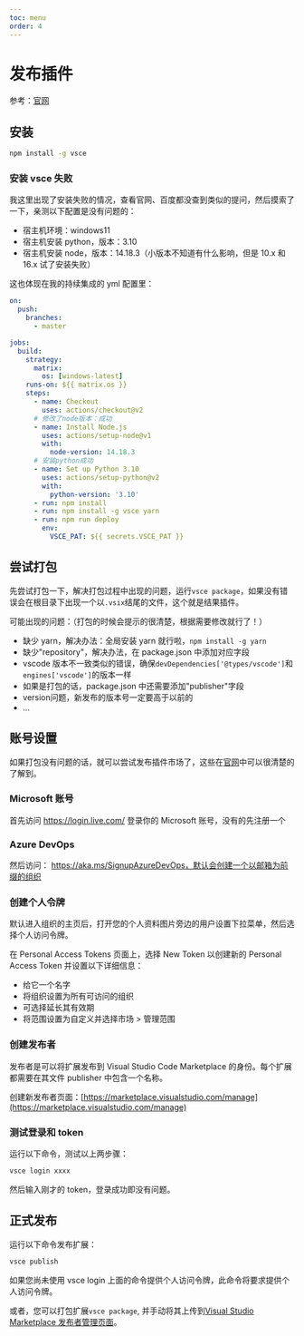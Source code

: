 ```yaml
---
toc: menu
order: 4
---
```


# 发布插件

参考：[官网](https://code.visualstudio.com/api/working-with-extensions/publishing-extension)

## 安装

```bash
npm install -g vsce
```

### 安装 vsce 失败

我这里出现了安装失败的情况，查看官网、百度都没查到类似的提问，然后摸索了一下，亲测以下配置是没有问题的：

- 宿主机环境：windows11
- 宿主机安装 python，版本：3.10
- 宿主机安装 node，版本：14.18.3（小版本不知道有什么影响，但是 10.x 和 16.x 试了安装失败）

这也体现在我的持续集成的 yml 配置里：

```yml
on:
  push:
    branches:
      - master

jobs:
  build:
    strategy:
      matrix:
        os: [windows-latest]
    runs-on: ${{ matrix.os }}
    steps:
      - name: Checkout
        uses: actions/checkout@v2
      # 修改了node版本：成功
      - name: Install Node.js
        uses: actions/setup-node@v1
        with:
          node-version: 14.18.3
      # 安装python成功
      - name: Set up Python 3.10
        uses: actions/setup-python@v2
        with:
          python-version: '3.10'
      - run: npm install
      - run: npm install -g vsce yarn
      - run: npm run deploy
        env:
          VSCE_PAT: ${{ secrets.VSCE_PAT }}
```

## 尝试打包

先尝试打包一下，解决打包过程中出现的问题，运行`vsce package`，如果没有错误会在根目录下出现一个以`.vsix`结尾的文件，这个就是结果插件。

可能出现的问题：（打包的时候会提示的很清楚，根据需要修改就行了！）

- 缺少 yarn，解决办法：全局安装 yarn 就行啦，`npm install -g yarn`
- 缺少"repository"，解决办法，在 package.json 中添加对应字段
- vscode 版本不一致类似的错误，确保`devDependencies['@types/vscode']`和`engines['vscode']`的版本一样
- 如果是打包的话，package.json 中还需要添加"publisher"字段
- version问题，新发布的版本号一定要高于以前的
- ...

## 账号设置

如果打包没有问题的话，就可以尝试发布插件市场了，这些在[官网](https://code.visualstudio.com/api/working-with-extensions/publishing-extension)中可以很清楚的了解到。

### Microsoft 账号

首先访问 https://login.live.com/ 登录你的 Microsoft 账号，没有的先注册一个

### Azure DevOps

然后访问： https://aka.ms/SignupAzureDevOps，默认会创建一个以邮箱为前缀的组织

### 创建个人令牌

默认进入组织的主页后，打开您的个人资料图片旁边的用户设置下拉菜单，然后选择个人访问令牌。

在 Personal Access Tokens 页面上，选择 New Token 以创建新的 Personal Access Token 并设置以下详细信息：

- 给它一个名字
- 将组织设置为所有可访问的组织
- 可选择延长其有效期
- 将范围设置为自定义并选择市场 > 管理范围

### 创建发布者

发布者是可以将扩展发布到 Visual Studio Code Marketplace 的身份。每个扩展都需要在其文件 publisher 中包含一个名称。

创建新发布者页面：[https://marketplace.visualstudio.com/manage](https://marketplace.visualstudio.com/manage)

### 测试登录和 token

运行以下命令，测试以上两步骤：

```bash
vsce login xxxx
```

然后输入刚才的 token，登录成功即没有问题。

## 正式发布

运行以下命令发布扩展：

```bash
vsce publish
```

如果您尚未使用 vsce login 上面的命令提供个人访问令牌，此命令将要求提供个人访问令牌。

或者，您可以打包扩展`vsce package`, 并手动将其上传到[Visual Studio Marketplace 发布者管理页面](https://marketplace.visualstudio.com/manage)。
